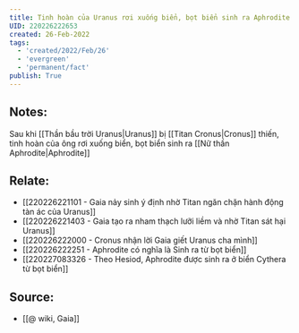 ```yaml
---
title: Tinh hoàn của Uranus rơi xuống biển, bọt biển sinh ra Aphrodite
UID: 220226222653
created: 26-Feb-2022
tags:
  - 'created/2022/Feb/26'
  - 'evergreen'
  - 'permanent/fact'
publish: True
---
```

## Notes:
Sau khi [[Thần bầu trời Uranus|Uranus]] bị [[Titan Cronus|Cronus]] thiến, tinh hoàn của ông rơi xuống biển, bọt biển sinh ra [[Nữ thần Aphrodite|Aphrodite]]

## Relate:
- [[220226221101 - Gaia nảy sinh ý định nhờ Titan ngăn chặn hành động tàn ác của Uranus]]
- [[220226221403 - Gaia tạo ra nham thạch lưỡi liềm và nhờ Titan sát hại Uranus]]
- [[220226222000 - Cronus nhận lời Gaia giết Uranus cha mình]]
- [[220226222251 - Aphrodite có nghĩa là Sinh ra từ bọt biển]]
- [[220227083326 - Theo Hesiod, Aphrodite được sinh ra ở biển Cythera từ bọt biển]]

## Source:
- [[@ wiki, Gaia]]




